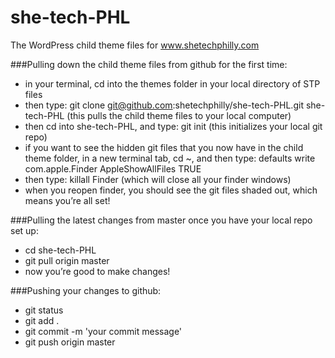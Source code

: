 she-tech-PHL
======

The WordPress child theme files for www.shetechphilly.com

###Pulling down the child theme files from github for the first time:

* in your terminal, cd into the themes folder in your local directory of STP files
* then type: git clone git@github.com:shetechphilly/she-tech-PHL.git she-tech-PHL (this pulls the child theme files to your local computer)
* then cd into she-tech-PHL, and type: git init (this initializes your local git repo)
* if you want to see the hidden git files that you now have in the child theme folder, in a new terminal tab, cd ~, and then type:  defaults write com.apple.Finder AppleShowAllFiles TRUE
* then type: killall Finder (which will close all your finder windows)
* when you reopen finder, you should see the git files shaded out, which means you’re all set!

###Pulling the latest changes from master once you have your local repo set up:

* cd she-tech-PHL
* git pull origin master
* now you’re good to make changes!

###Pushing your changes to github:

* git status
* git add .
* git commit -m 'your commit message'
* git push origin master
